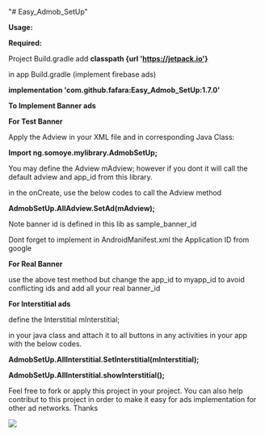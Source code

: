 "# Easy_Admob_SetUp" 

<b>Usage:</b>

<b>Required:</b>

 Project Build.gradle
 add 
 <b>classpath {url 'https://jetpack.io'}</b>

in app Build.gradle (implement firebase ads)

<b>implementation 'com.github.fafara:Easy_Admob_SetUp:1.7.0'</b>


<b>To Implement Banner ads</b>

<b>For Test Banner</b>

Apply the Adview in your XML file
and in corresponding Java Class:

<b>Import ng.somoye.mylibrary.AdmobSetUp;</b>

You may define the Adview mAdview; however if you dont it will call the default adview and app_id from this library.

in the onCreate, use the below codes to call the Adview method

<b>AdmobSetUp.AllAdview.SetAd(mAdview);</b>

Note banner id is defined in this lib as sample_banner_id


Dont forget to implement in AndroidManifest.xml the Application ID from google

         
            
<b>For Real Banner</b>

use the above test method but change the app_id to myapp_id to avoid conflicting ids
and add all your real banner_id

<b>For Interstitial ads</b>

define the 
Interstitial mInterstitial;

in your java class and attach it to all buttons in any activities in your app with the below codes.

<b>AdmobSetUp.AllInterstitial.SetInterstitial(mInterstitial);</b>

<b>AdmobSetUp.AllInterstitial.showInterstitial();</b>

Feel free to fork or apply this project in your project. You can also help contribut to this project in order to make it easy for ads implementation for other ad networks. Thanks


[![](https://jitpack.io/v/fafara/Easy_Admob_SetUp.svg)](https://jitpack.io/#fafara/Easy_Admob_SetUp)
